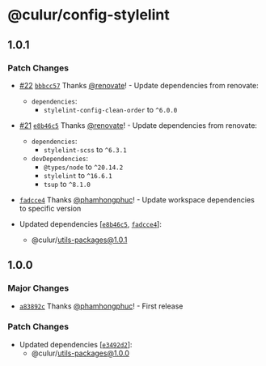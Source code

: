 # @culur/config-stylelint

## 1.0.1

### Patch Changes

- [#22](https://github.com/culur/culur/pull/22) [`bbbcc57`](https://github.com/culur/culur/commit/bbbcc57b5dc4e0b75022fc5d991d7a29676c8f4f) Thanks [@renovate](https://github.com/apps/renovate)! - Update dependencies from renovate:

  - `dependencies`:
    - `stylelint-config-clean-order` to `^6.0.0`

- [#21](https://github.com/culur/culur/pull/21) [`e8b46c5`](https://github.com/culur/culur/commit/e8b46c5fafc8ee1c779fa045209758aaad1cabdd) Thanks [@renovate](https://github.com/apps/renovate)! - Update dependencies from renovate:

  - `dependencies`:
    - `stylelint-scss` to `^6.3.1`
  - `devDependencies`:
    - `@types/node` to `^20.14.2`
    - `stylelint` to `^16.6.1`
    - `tsup` to `^8.1.0`

- [`fadcce4`](https://github.com/culur/culur/commit/fadcce49d9bc4fb54ac050c3bcea9ac09305628c) Thanks [@phamhongphuc](https://github.com/phamhongphuc)! - Update workspace dependencies to specific version

- Updated dependencies [[`e8b46c5`](https://github.com/culur/culur/commit/e8b46c5fafc8ee1c779fa045209758aaad1cabdd), [`fadcce4`](https://github.com/culur/culur/commit/fadcce49d9bc4fb54ac050c3bcea9ac09305628c)]:
  - @culur/utils-packages@1.0.1

## 1.0.0

### Major Changes

- [`a83892c`](https://github.com/culur/culur/commit/a83892c01bc3a49cd21b79a1abd5443147fff0c4) Thanks [@phamhongphuc](https://github.com/phamhongphuc)! - First release

### Patch Changes

- Updated dependencies [[`e3492d2`](https://github.com/culur/culur/commit/e3492d20a29bee15bbabab0a60277ed36944cd7a)]:
  - @culur/utils-packages@1.0.0
